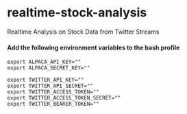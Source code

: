 # realtime-stock-analysis
Realtime Analysis on Stock Data from Twitter Streams


#### Add the following environment variables to the bash profile


    export ALPACA_API_KEY=""
    export ALPACA_SECRET_KEY=""

    export TWITTER_API_KEY=""
    export TWITTER_API_SECRET=""
    export TWITTER_ACCESS_TOKEN=""
    export TWITTER_ACCESS_TOKEN_SECRET=""
    export TWITTER_BEARER_TOKEN=""
